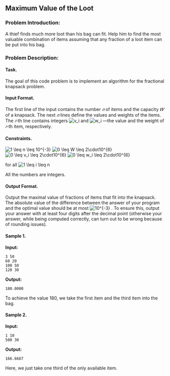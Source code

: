## Maximum Value of the Loot

### Problem Introduction:

A thief finds much more loot than his bag can fit. Help him to find the most valuable combination
of items assuming that any fraction of a loot item can be put into his bag.

### Problem Description:

#### Task.
The goal of this code problem is to implement an algorithm for the fractional knapsack problem.

#### Input Format.
The first line of the input contains the number *𝑛* of items and the capacity *𝑊* of a knapsack.
The next *𝑛* lines define the values and weights of the items. The *𝑖*-th line contains integers <img src="https://latex.codecogs.com/svg.image?v_i" title="v_i" /> and <img src="https://latex.codecogs.com/svg.image?w_i" title="w_i" /> —the
value and the weight of *𝑖*-th item, respectively.

#### Constraints.
<img src="https://latex.codecogs.com/svg.image?1&space;\leq&space;n&space;\leq&space;10^{-3}" title="1 \leq n \leq 10^{-3}" />

<img src="https://latex.codecogs.com/svg.image?0&space;\leq&space;W&space;\leq&space;2\cdot10^{6}" title="0 \leq W \leq 2\cdot10^{6}" />

<img src="https://latex.codecogs.com/svg.image?0&space;\leq&space;v_i&space;\leq&space;2\cdot10^{6}" title="0 \leq v_i \leq 2\cdot10^{6}" />

<img src="https://latex.codecogs.com/svg.image?0&space;\leq&space;w_i&space;\leq&space;2\cdot10^{6}" title="0 \leq w_i \leq 2\cdot10^{6}" />

for all <img src="https://latex.codecogs.com/svg.image?1&space;\leq&space;i&space;\leq&space;n" title="1 \leq i \leq n" />

All the numbers are integers.

#### Output Format.
Output the maximal value of fractions of items that fit into the knapsack. The absolute
value of the difference between the answer of your program and the optimal value should be at most
<img src="https://latex.codecogs.com/svg.image?10^{-3}" title="10^{-3}" /> . To ensure this, output your answer with at least four digits after the decimal point (otherwise
your answer, while being computed correctly, can turn out to be wrong because of rounding issues).

#### Sample 1.

**Input:**

```commandline
3 50
60 20
100 50
120 30
```

**Output:**

```commandline
180.0000
```

To achieve the value 180, we take the first item and the third item into the bag.

#### Sample 2.

**Input:**

```commandline
1 10
500 30
```

**Output:**

```commandline
166.6667
```

Here, we just take one third of the only available item.
